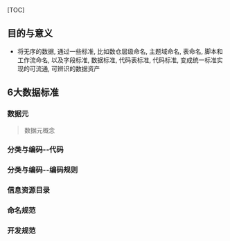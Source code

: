 [TOC]

## 目的与意义
* 将无序的数据, 通过一些标准, 比如数仓层级命名, 主题域命名, 表命名, 脚本和工作流命名, 以及字段标准, 数据标准, 代码表标准, 代码标准, 变成统一标准实现的可流通, 可辨识的数据资产

## 6大数据标准

### 数据元

> 数据元概念



### 分类与编码--代码

### 分类与编码--编码规则

### 信息资源目录

### 命名规范

### 开发规范
